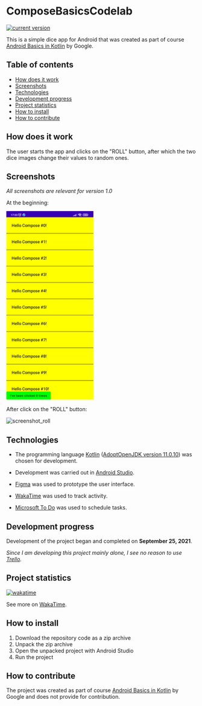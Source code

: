 # ComposeBasicsCodelab

[![current version](https://img.shields.io/badge/current_version-1.0-green)](#ComposeBasicsCodelab)

This is a simple dice app for Android that was created as part of course [Android Basics in Kotlin](https://developer.android.com/courses/android-basics-kotlin/course) by Google.

## Table of contents

- [How does it work](#How-does-it-work)
- [Screenshots](#Screenshots)
- [Technologies](#Technologies)
- [Development progress](#Development-progress)
- [Project statistics](#Project-statistics)
- [How to install](#How-to-install)
- [How to contribute](#How-to-contribute)

## How does it work

The user starts the app and clicks on the "ROLL" button, after which the two dice images change their values to random ones.

## Screenshots

*All screenshots are relevant for version 1.0*

At the beginning:

<img src="screenshots/screenshot_start.png" alt="screenshot_start" style="width:231px;height:500px;">

After click on the "ROLL" button:

<img src="screenshots/screenshot_roll.png" alt="screenshot_roll" style="width:231px;height:500px;">   

## Technologies

- The programming
  language [Kotlin](https://kotlinlang.org/) ([AdoptOpenJDK version 11.0.10](https://adoptopenjdk.net/))
  was chosen for development.

- Development was carried out in [Android Studio](https://developer.android.com/studio/).

- [Figma](https://www.figma.com/) was used to prototype the user interface.

- [WakaTime](https://wakatime.com/) was used to track activity.

- [Microsoft To Do](https://todo.microsoft.com/tasks/) was used to schedule tasks.

## Development progress

Development of the project began and completed on **September 25, 2021**.

*Since I am developing this project mainly alone, I see no reason to use [Trello](https://trello.com/).*

## Project statistics

[![wakatime](https://wakatime.com/badge/github/VitasSalvantes/DiceRoller.svg)](https://wakatime.com/badge/github/VitasSalvantes/DiceRoller)

See more
on [WakaTime](https://wakatime.com/@VitasSalvantes/projects/rqajljvzmm).

## How to install

1. Download the repository code as a zip archive
2. Unpack the zip archive
3. Open the unpacked project with Android Studio
4. Run the project

## How to contribute

The project was created as part of course [Android Basics in Kotlin](https://developer.android.com/courses/android-basics-kotlin/course) by Google and does not provide for contribution.
